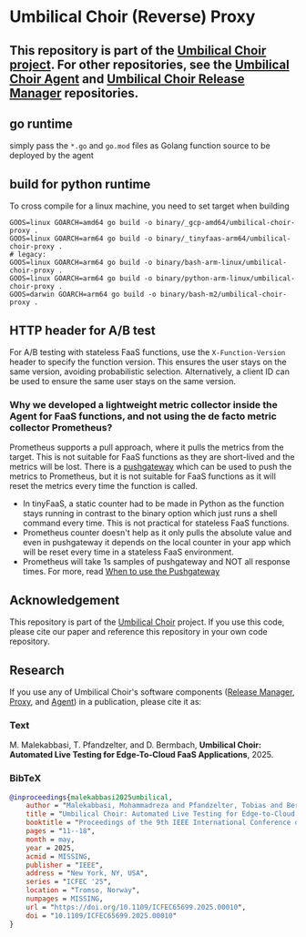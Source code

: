 # Umbilical Choir (Reverse) Proxy
This repository is part of the [Umbilical Choir project](https://github.com/ChaosRez/umbilical-choir-core).
For other repositories, see the [Umbilical Choir Agent](https://github.com/ChaosRez/umbilical-choir-core) and [Umbilical Choir Release Manager](https://github.com/ChaosRez/umbilical-choir-release-manager) repositories.
----------------

## go runtime
simply pass the `*.go` and `go.mod` files as Golang function source to be deployed by the agent

## build for python runtime
To cross compile for a linux machine, you need to set target when building
```
GOOS=linux GOARCH=amd64 go build -o binary/_gcp-amd64/umbilical-choir-proxy .
GOOS=linux GOARCH=arm64 go build -o binary/_tinyfaas-arm64/umbilical-choir-proxy .
# legacy:
GOOS=linux GOARCH=arm64 go build -o binary/bash-arm-linux/umbilical-choir-proxy .
GOOS=linux GOARCH=arm64 go build -o binary/python-arm-linux/umbilical-choir-proxy .
GOOS=darwin GOARCH=arm64 go build -o binary/bash-m2/umbilical-choir-proxy .

```

## HTTP header for A/B test
For A/B testing with stateless FaaS functions, use the `X-Function-Version` header to specify the function version. This ensures the user stays on the same version, avoiding probabilistic selection.
Alternatively, a client ID can be used to ensure the same user stays on the same version.

### Why we developed a lightweight metric collector inside the Agent for FaaS functions, and not using the de facto metric collector Prometheus?
Prometheus supports a pull approach, where it pulls the metrics from the target. This is not suitable for FaaS functions as they are short-lived and the metrics will be lost.
There is a [pushgateway](https://github.com/prometheus/pushgateway) which can be used to push the metrics to Prometheus, but it is not suitable for FaaS functions as it will reset the metrics every time the function is called.
- In tinyFaaS, a static counter had to be made in Python as the function stays running in contrast to the binary option which just runs a shell command every time. This is not practical for stateless FaaS functions.
- Prometheus counter doesn't help as it only pulls the absolute value and even in pushgateway it depends on the local counter in your app which will be reset every time in a stateless FaaS environment.
- Prometheus will take 1s samples of pushgateway and NOT all response times. For more, read [When to use the Pushgateway](https://prometheus.io/docs/practices/pushing/)

## Acknowledgement
This repository is part of the [Umbilical Choir](https://github.com/ChaosRez/umbilical-choir-core) project.
If you use this code, please cite our paper and reference this repository in your own code repository.

## Research

If you use any of Umbilical Choir's software components ([Release Manager](https://github.com/ChaosRez/umbilical-choir-release-manager), [Proxy](https://github.com/ChaosRez/umbilical-choir-proxy), and [Agent](https://github.com/ChaosRez/umbilical-choir-core)) in a publication, please cite it as:

### Text

M. Malekabbasi, T. Pfandzelter, and D. Bermbach, **Umbilical Choir: Automated Live Testing for Edge-To-Cloud FaaS Applications**, 2025.

### BibTeX

```bibtex
@inproceedings{malekabbasi2025umbilical,
    author = "Malekabbasi, Mohammadreza and Pfandzelter, Tobias and Bermbach, David",
    title = "Umbilical Choir: Automated Live Testing for Edge-to-Cloud FaaS Applications",
    booktitle = "Proceedings of the 9th IEEE International Conference on Fog and Edge Computing",
    pages = "11--18",
    month = may,
    year = 2025,
    acmid = MISSING,
    publisher = "IEEE",
    address = "New York, NY, USA",
    series = "ICFEC '25",
    location = "Tromso, Norway",
    numpages = MISSING,
    url = "https://doi.org/10.1109/ICFEC65699.2025.00010",
    doi = "10.1109/ICFEC65699.2025.00010"
}
```

